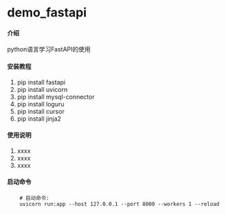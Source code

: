 # demo_fastapi

#### 介绍
python语言学习FastAPI的使用

#### 安装教程

1.  pip install fastapi
2.  pip install uvicorn
3.  pip install mysql-connector
4. pip install loguru
5. pip install cursor
6. pip install jinja2

#### 使用说明

1.  xxxx
2.  xxxx
3.  xxxx

#### 启动命令
```shell
    # 启动命令: 
    uvicorn run:app --host 127.0.0.1 --port 8000 --workers 1 --reload 
```




